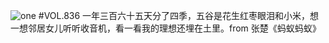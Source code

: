 ![one](http://image.wufazhuce.com/Fus0f075_sBgES0UJaOQ7VKGoqFE)
#VOL.836
一年三百六十五天分了四季，五谷是花生红枣眼泪和小米，想一想邻居女儿听听收音机，看一看我的理想还埋在土里。from 张楚《蚂蚁蚂蚁》